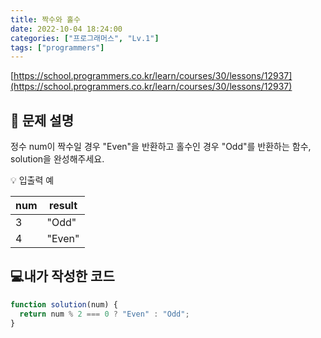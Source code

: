 ```yaml
---
title: 짝수와 홀수
date: 2022-10-04 18:24:00
categories: ["프로그래머스", "Lv.1"]
tags: ["programmers"]
---
```


[https://school.programmers.co.kr/learn/courses/30/lessons/12937](https://school.programmers.co.kr/learn/courses/30/lessons/12937)

## 📔 문제 설명

정수 num이 짝수일 경우 "Even"을 반환하고 홀수인 경우 "Odd"를 반환하는 함수, solution을 완성해주세요.

💡 입출력 예

| num | result |
| --- | ------ |
| 3   | "Odd"  |
| 4   | "Even" |

## 💻내가 작성한 코드

```js
function solution(num) {
  return num % 2 === 0 ? "Even" : "Odd";
}
```
